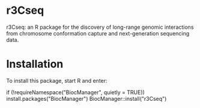 # r3Cseq
r3Cseq: an R package for the discovery of long-range genomic interactions from chromosome conformation capture and next-generation sequencing data.

# Installation
To install this package, start R and enter: 

if (!requireNamespace("BiocManager", quietly = TRUE))
install.packages("BiocManager")
BiocManager::install("r3Cseq")
